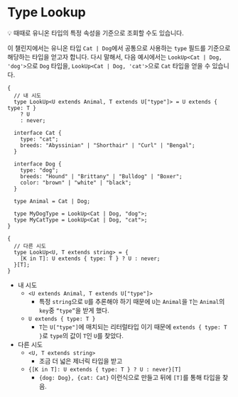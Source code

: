 # Type Lookup

<aside>
💡 때때로 유니온 타입의 특정 속성을 기준으로 조회할 수도 있습니다.

이 챌린지에서는 유니온 타입 `Cat | Dog`에서 공통으로 사용하는 `type` 필드를 기준으로 해당하는 타입을 얻고자 합니다. 다시 말해서, 다음 예시에서는 `LookUp<Cat | Dog, 'dog'>`으로 `Dog` 타입을, `LookUp<Cat | Dog, 'cat'>`으로 `Cat` 타입을 얻을 수 있습니다.

</aside>

```tsx
{
  // 내 시도
  type LookUp<U extends Animal, T extends U["type"]> = U extends { type: T }
    ? U
    : never;

  interface Cat {
    type: "cat";
    breeds: "Abyssinian" | "Shorthair" | "Curl" | "Bengal";
  }

  interface Dog {
    type: "dog";
    breeds: "Hound" | "Brittany" | "Bulldog" | "Boxer";
    color: "brown" | "white" | "black";
  }

  type Animal = Cat | Dog;

  type MyDogType = LookUp<Cat | Dog, "dog">;
  type MyCatType = LookUp<Cat | Dog, "cat">;
}

{
  // 다른 시도
  type LookUp<U, T extends string> = {
    [K in T]: U extends { type: T } ? U : never;
  }[T];
}
```

- 내 시도
  - `<U extends Animal, T extends U["type"]>`
    - 특정 `string`으로 `U`를 추론해야 하기 때문에 `U`는 `Animal`을 `T`는 `Animal`의 `key`중 `“type”`을 받게 했다.
  - `U extends { type: T }`
    - `T`는 `U["type"]`에 매치되는 리터럴타입 이기 때문에 `extends { type: T }`로 `type`의 값이 `T`인 `U`를 찾았다.
- 다른 시도
  - `<U, T extends string>`
    - 조금 더 넓은 제너릭 타입을 받고
  - `{[K in T]: U extends { type: T } ? U : never}[T]`
    - `{dog: Dog}, {cat: Cat}` 이런식으로 만들고 뒤에 `[T]`를 통해 타입을 찾음.
